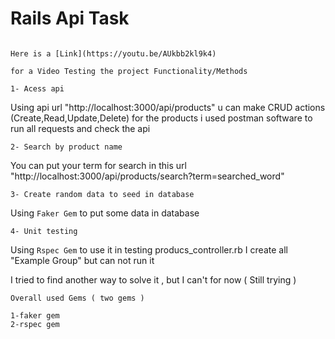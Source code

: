 # Rails Api Task

```

Here is a [Link](https://youtu.be/AUkbb2kl9k4)

for a Video Testing the project Functionality/Methods 

```

```
1- Acess api  
```
Using api url "http://localhost:3000/api/products"
u can make CRUD actions (Create,Read,Update,Delete) for the products
i used postman software to run all requests and check the api 


```
2- Search by product name 
```
You can put your term for search in this url "http://localhost:3000/api/products/search?term=searched_word"


```
3- Create random data to seed in database
```
Using ```Faker Gem``` to put some data in database


```
4- Unit testing 
```
Using ```Rspec Gem``` to use it in testing producs_controller.rb 
I create all "Example Group" but can not run it 

I tried to find another way to solve it , but I can't for now ( Still trying )

```
Overall used Gems ( two gems )

1-faker gem
2-rspec gem

```
